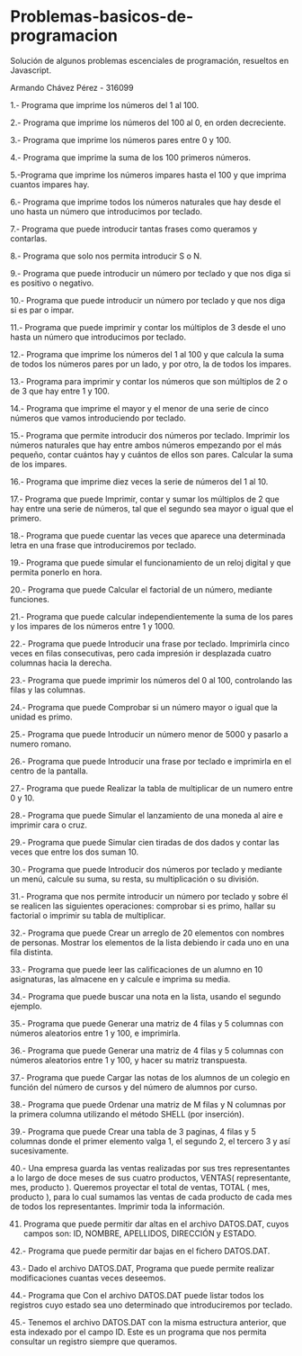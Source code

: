 # Problemas-basicos-de-programacion
Solución de algunos problemas escenciales de programación, resueltos en Javascript.

Armando Chávez Pérez - 316099

1.- Programa que imprime los números del 1 al 100.

2.- Programa que imprime los números del 100 al 0, en orden decreciente.

3.- Programa que imprime los números pares entre 0 y 100.

4.- Programa que imprime la suma de los 100 primeros números.

5.-Programa que imprime los números impares hasta el 100 y que imprima cuantos
impares hay.

6.- Programa que imprime todos los números naturales que hay desde el uno hasta un
número que introducimos por teclado.

7.- Programa que puede introducir tantas frases como queramos y contarlas.

8.- Programa que solo nos permita introducir S o N.

9.- Programa que puede introducir un número por teclado y que nos diga si es positivo o negativo.

10.- Programa que puede introducir un número por teclado y que nos diga si es par o impar.

11.- Programa que puede imprimir y contar los múltiplos de 3 desde el uno hasta un número que introducimos por
teclado.

12.- Programa que imprime los números del 1 al 100 y que calcula la suma de todos los
números pares por un lado, y por otro, la de todos los impares.

13.- Programa para imprimir y contar los números que son múltiplos de 2 o de 3 que hay entre 1 y 100.

14.- Programa que imprime el mayor y el menor de una serie de cinco números que
vamos introduciendo por teclado.

15.- Programa que permite introducir dos números por teclado. Imprimir los números naturales que hay entre ambos
números empezando por el más pequeño, contar cuántos hay y cuántos de ellos son pares.
Calcular la suma de los impares.

16.- Programa que imprime diez veces la serie de números del 1 al 10.

17.- Programa que puede Imprimir, contar y sumar los múltiplos de 2 que hay entre una serie de números, tal que el
segundo sea mayor o igual que el primero.

18.- Programa que puede cuentar las veces que aparece una determinada letra en una frase
que introduciremos por teclado.

19.- Programa que puede simular el funcionamiento de un reloj digital y que permita ponerlo en
hora.

20.- Programa que puede Calcular el factorial de un número, mediante funciones.

21.- Programa que puede calcular independientemente la suma de los pares y los impares de
los números entre 1 y 1000.

22.- Programa que puede Introducir una frase por teclado. Imprimirla cinco veces en filas consecutivas, pero cada
impresión ir desplazada cuatro columnas hacia la derecha.

23.- Programa que puede imprimir los números del 0 al 100, controlando las filas y las
columnas.

24.- Programa que puede Comprobar si un número mayor o igual que la unidad es primo.

25.- Programa que puede Introducir un número menor de 5000 y pasarlo a numero romano.

26.- Programa que puede Introducir una frase por teclado e imprimirla en el centro de la pantalla.

27.- Programa que puede Realizar la tabla de multiplicar de un numero entre 0 y 10.

28.- Programa que puede Simular el lanzamiento de una moneda al aire e imprimir cara o cruz.

29.- Programa que puede Simular cien tiradas de dos dados y contar las veces que entre los dos suman 10.

30.- Programa que puede Introducir dos números por teclado y mediante un menú, calcule su suma, su resta, su
multiplicación o su división.

31.- Programa que nos permite introducir un número por teclado y sobre él se realicen
las siguientes operaciones: comprobar si es primo, hallar su factorial o imprimir su tabla de
multiplicar.

32.- Programa que puede Crear un arreglo de 20 elementos con nombres de personas. Mostrar los elementos de la lista
debiendo ir cada uno en una fila distinta.

33.- Programa que puede leer las calificaciones de un alumno en 10 asignaturas, las almacene
en y calcule e imprima su media.

34.- Programa que puede buscar una nota en la lista, usando el segundo ejemplo.

35.- Programa que puede Generar una matriz de 4 filas y 5 columnas con números aleatorios entre 1 y 100, e
imprimirla.

36.- Programa que puede Generar una matriz de 4 filas y 5 columnas con números aleatorios entre 1 y 100, y hacer su
matriz transpuesta.

37.- Programa que puede Cargar las notas de los alumnos de un colegio en función del número de cursos y del número
de alumnos por curso.

38.- Programa que puede Ordenar una matriz de M filas y N columnas por la primera columna utilizando el método
SHELL (por inserción).

39.-  Programa que puede Crear una tabla de 3 paginas, 4 filas y 5 columnas donde el primer elemento valga 1, el
segundo 2, el tercero 3 y así sucesivamente.

40.- Una empresa guarda las ventas realizadas por sus tres representantes a lo largo de doce
meses de sus cuatro productos, VENTAS( representante, mes, producto ). Queremos proyectar el
total de ventas, TOTAL ( mes, producto ), para lo cual sumamos las ventas de cada producto de
cada mes de todos los representantes. Imprimir toda la información.

41. Programa que puede permitir dar altas en el archivo DATOS.DAT, cuyos campos son:
ID, NOMBRE, APELLIDOS, DIRECCIÓN y ESTADO.

42.- Programa que puede permitir dar bajas en el fichero DATOS.DAT.

43.- Dado el archivo DATOS.DAT, Programa que puede permite realizar modificaciones
cuantas veces deseemos.

44.- Programa que Con el archivo DATOS.DAT puede listar todos los registros cuyo estado sea uno determinado que
introduciremos por teclado.

45.- Tenemos el archivo DATOS.DAT con la misma estructura anterior, que esta indexado por el
campo ID. Este es un programa que nos permita consultar un registro siempre que queramos.
